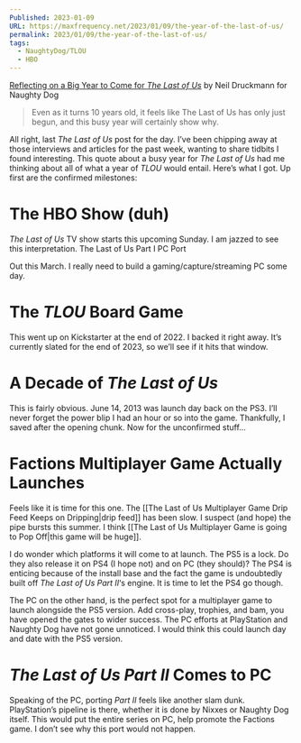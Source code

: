 ```yaml
---
Published: 2023-01-09
URL: https://maxfrequency.net/2023/01/09/the-year-of-the-last-of-us/
permalink: 2023/01/09/the-year-of-the-last-of-us/
tags:
  - NaughtyDog/TLOU
  - HBO
---
```

[Reflecting on a Big Year to Come for *The Last of Us*](https://www.naughtydog.com/blog/the_last_of_us_10th_anniversary_kickoff) by Neil Druckmann for Naughty Dog

> Even as it turns 10 years old, it feels like The Last of Us has only just begun, and this busy year will certainly show why.

All right, last *The Last of Us* post for the day. I’ve been chipping away at those interviews and articles for the past week, wanting to share tidbits I found interesting. This quote about a busy year for *The Last of Us* had me thinking about all of what a year of *TLOU* would entail. Here’s what I got. Up first are the confirmed milestones:
# The HBO Show (duh)

*The Last of Us* TV show starts this upcoming Sunday. I am jazzed to see this interpretation.
The Last of Us Part I PC Port

Out this March. I really need to build a gaming/capture/streaming PC some day.
# The *TLOU* Board Game

This went up on Kickstarter at the end of 2022. I backed it right away. It’s currently slated for the end of 2023, so we’ll see if it hits that window.
# A Decade of *The Last of Us*

This is fairly obvious. June 14, 2013 was launch day back on the PS3. I’ll never forget the power blip I had an hour or so into the game. Thankfully, I saved after the opening chunk. Now for the unconfirmed stuff…
# Factions Multiplayer Game Actually Launches

Feels like it is time for this one. The [[The Last of Us Multiplayer Game Drip Feed Keeps on Dripping|drip feed]] has been slow. I suspect (and hope) the pipe bursts this summer. I think [[The Last of Us Multiplayer Game is going to Pop Off|this game will be huge]].

I do wonder which platforms it will come to at launch. The PS5 is a lock. Do they also release it on PS4 (I hope not) and on PC (they should)? The PS4 is enticing because of the install base and the fact the game is undoubtedly built off *The Last of Us Part II*‘s engine. It is time to let the PS4 go though.

The PC on the other hand, is the perfect spot for a multiplayer game to launch alongside the PS5 version. Add cross-play, trophies, and bam, you have opened the gates to wider success. The PC efforts at PlayStation and Naughty Dog have not gone unnoticed. I would think this could launch day and date with the PS5 version.
# *The Last of Us Part II* Comes to PC

Speaking of the PC, porting *Part II* feels like another slam dunk. PlayStation’s pipeline is there, whether it is done by Nixxes or Naughty Dog itself. This would put the entire series on PC, help promote the Factions game. I don’t see why this port would not happen.